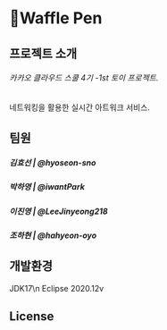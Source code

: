 # 🧇Waffle Pen

## 프로젝트 소개
###### 카카오 클라우드 스쿨 4기 -1st 토이 프로젝트.
네트워킹을 활용한 실시간 아트워크 서비스.

## 팀원
##### 김효선 | @hyoseon-sno
##### 박하영 | @iwantPark
##### 이진영 | @LeeJinyeong218
##### 조하현 | @hahyeon-oyo

## 개발환경
JDK17\n
Eclipse 2020.12v

## License
